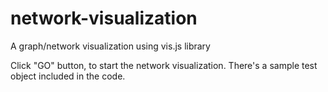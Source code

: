 network-visualization
=====================

A graph/network visualization using vis.js library

Click "GO" button, to start the network visualization. There's a sample test object included in the code.
